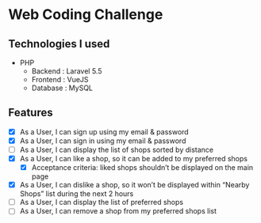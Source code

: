 # Web Coding Challenge

## Technologies I used

* PHP
    * Backend : Laravel 5.5
    * Frontend : VueJS
    * Database : MySQL

## Features

* [x] As a User, I can sign up using my email & password
* [x] As a User, I can sign in using my email & password
* [ ] As a User, I can display the list of shops sorted by distance
* [x] As a User, I can like a shop, so it can be added to my preferred shops
    * [x] Acceptance criteria: liked shops shouldn’t be displayed on the main page
* [x] As a User, I can dislike a shop, so it won’t be displayed within “Nearby Shops” list during the next 2 hours
* [ ] As a User, I can display the list of preferred shops
* [ ] As a User, I can remove a shop from my preferred shops list
